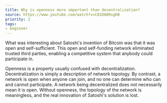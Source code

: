 ```yaml
---
title: Why is openness more important than decentralization?
source: https://www.youtube.com/watch?v=C81D6B9sgH8
priority: 2
tags:
- beginner
---
```


What was interesting about Satoshi's invention of Bitcoin was that it was open and self-sufficient. This open and self-funding network eliminated trusted third parties, enabling a competitive system that anybody could participate in.

Openness is a property usually confused with decentralization. Decentralization is simply a description of network topology. By contrast, a network is open when anyone can join, and no one can determine who can and cannot participate. A network being decentralized does not necessarily mean it is open. Without openness, the topology of the network is meaningless, and the real innovation of Satoshi's solution is lost.
